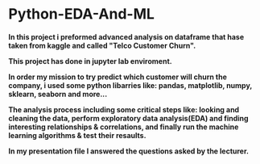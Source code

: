# Python-EDA-And-ML
<h4> In this project i preformed advanced analysis on dataframe that hase taken from kaggle and called "Telco Customer Churn".
  
This project has done in jupyter lab enviroment.
  
In order my mission to try predict which customer will churn the company, i used some python libarries like: pandas, matplotlib, numpy, sklearn, seaborn and more...

The analysis process including some critical steps like: looking and cleaning the data, perform exploratory data analysis(EDA) and finding interesting relationships & correlations, and finally run the machine learning algorithms & test their resaults.
  
In my presentation file I answered the questions asked by the lecturer.
